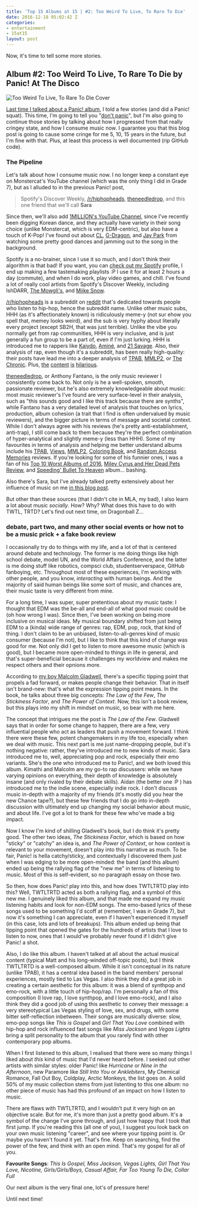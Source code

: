 ```yaml
---
title: 'Top 15 Albums at 15 | #2: Too Weird To Live, To Rare To Die'
date: 2016-12-18 05:02:42 Z
categories:
- entertainment
- 15at15
layout: post
---
```


Now, it's time to tell some more stories.

## Album #2: Too Weird To Live, To Rare To Die by Panic! At The Disco

![Too Weird To Live, To Rare To Die Cover]({{site.baseurl}}/img/albums/too-weird-to-live-too-rare-to-die.jpg)

[Last time I talked about a Panic! album]({{site.baseurl}}/entertainment/15at15/2016/09/03/top-15-at-15-part-five.html), I told a few stories (and did a Panic! squat). This time, I'm going to tell you "[don't panic](https://www.youtube.com/watch?v=sVReXN2sFck)", but I'm also going to continue those stories by talking about how I progressed from that really cringey state, and how I consume music now. I guarantee you that this blog post is going to cause some cringe for me 5, 10, 15 years in the future, but I'm fine with that. Plus, at least this process is well documented (rip GitHub code).

### The Pipeline

Let's talk about how I consume music now. I no longer keep a constant eye on Monstercat's YouTube channel (which was the only thing I did in Grade 7), but as I alluded to in the previous Panic! post,

> Spotify's Discover Weekly, [/r/hiphopheads](https://reddit.com/r/hiphopheads), [theneedledrop](https://www.youtube.com/c/theneedledrop), and this one friend that we'll call **Sara**

Since then, we'll also add [1MILLION's YouTube Channel](https://www.youtube.com/channel/UCw8ZhLPdQ0u_Y-TLKd61hGA), since I've recently been digging Korean dance, and they actually have variety in their song choice (unlike Monstercat, which is very EDM-centric), but also have a touch of K-Pop! I've found out about [CL](https://twitter.com/chaelinCL), [G-Dragon](https://www.youtube.com/user/OfficialGDRAGON), and [Jay Park](https://www.youtube.com/user/jaybumaom0425) from watching some pretty good dances and jamming out to the song in the background.

Spotify is a no-brainer, since I use it so much, and I don't think their algorithm is that bad! If you want, you can [check out my Spotify](https://open.spotify.com/user/11156788800) profile, I end up making a few tastemaking playlists :P I use it for at least 2 hours a day (commute), and when I do work, play video games, and chill. I've found a lot of really cool artists from Spotify's Discover Weekly, including IshDARR, [The Mowgli's](http://www.themowglis.net/), and [Miike Snow](http://miikesnow.com/).

[/r/hiphopheads](https://reddit.com/r/hiphopheads) is a subreddit on [reddit](https://reddit.com) that's dedicated towards people who listen to hip-hop, hence the subreddit name. Unlike other music subs, HHH (as it's affectionately known) is ridiculously meme-y (not sur ehow you spell that, memey looks weird), and the sub is very hyphy about literally every project (except SB2H, that was just terrible). Unlike the vibe you normally get from rap communities, HHH is very inclusive, and is just generally a fun group to be a part of, even if I'm just lurking. HHH is introduced me to rappers like [Kaiydo](http://kaiydo.com/), [Aminé](http://www.heyamine.com/), and [21 Savage](http://www.21savage.com/). Also, their analysis of rap, even though it's a subreddit, has been really high-quality: their posts have lead me into a deeper analysis of [TPAB](https://www.reddit.com/r/hiphopheads/comments/2zli1u/kendrick_lamar_to_pimp_a_butterfly_followup/), [MMLP2](https://www.reddit.com/r/hiphopheads/comments/1pjrnk/mmlp2_first_reactionsdiscussion/), or [The Chronic](https://www.reddit.com/r/hiphopheads/comments/59h16n/rhiphopheads_essential_album_of_the_week_66_dr/). Plus, [the](https://www.reddit.com/r/hiphopheads/comments/3vdorz/fresh_album_kid_cudi_speedin_bullet_2_heaven/) [content](https://www.reddit.com/r/hiphopheads/comments/1o3vse/daily_discussion_thread_10092013/ccom8d5/) [is](https://www.reddit.com/r/hiphopheads/comments/46wshm/shots_fired_peep_this_fucking_beef_at_my_music/?ref=search_posts) [hilarious](https://www.reddit.com/r/hiphopheads/comments/4tczej/kim_is_snapchatting_kanyes_conversation_with/).

[theneedledrop](https://www.youtube.com/c/theneedledrop), or Anthony Fantano, is the only music reviewer I consistently come back to. Not only is he a well-spoken, smooth, passionate reviewer, but he's also extremely knowledgeable about music: most music reviewer's I've found are very surface-level in their analysis, such as "this sounds good and I like this track because there are synths", while Fantano has a very detailed level of analysis that touches on lyrics, production, album cohesion (a trait that I find is often undervalued by music reviewers), and the bigger picture in terms of message and societal context. While I don't always agree with his reviews (he's pretty anti-establishment, anti-trap), I still come back to them because they're the perfect combination of hyper-analytical and slightly meme-y (less than HHH). Some of my favourites in terms of analysis and helping me better understand albums include his [TPAB](https://www.youtube.com/watch?v=qTmHuavOXNg), [Views](https://www.youtube.com/watch?v=4_U0dGWBHyY), [MMLP2](https://www.youtube.com/watch?v=K2uBdDrUIqU), [Coloring Book](https://www.youtube.com/watch?v=hYHaK_6IOAk), and [Random Access Memories](https://www.youtube.com/watch?v=tTUBoFVi-HY) reviews. If you're looking for some of his funnier ones, I was a fan of his [Top 10 Worst Albums of 2016](https://www.youtube.com/watch?v=TVplf7tG09M), [Miley Cyrus and Her Dead Pets Review](https://www.youtube.com/watch?v=4J4GjCE_KPw), and [Speeding' Bullet To Heaven](https://www.youtube.com/watch?v=CJDcbwpsjU0) album... bashing.

Also there's Sara, but I've already talked pretty extensively about her influence of music on me [in this blog post]({{site.baseurl}}/entertainment/15at15/2016/09/03/top-15-at-15-part-five.html).

But other than these sources (that I didn't cite in MLA, my bad), I also learn a lot about music *socially*. How? Why? What does this have to do with TWTL, TRTD? Let's find out next time, on Dragonball Z...

### debate, part two, and many other social events or how not to be a music prick + a fake book review

I occasionally try do to things with my life, and a lot of that is centered around debate and technology. The former is me doing things like high school debate, model UN, and the World Affairs Conference, and the latter is me doing stuff like robotics, compsci club, studentserverspace, GitHub fanboying, etc. Throughout most of these experiences, I'm working with other people, and you know, *interacting* with human beings. And the majority of said human beings like some sort of music, and chances are, their music taste is very different from mine.

For a long time, I was super, super pretentious about my music taste: I thought that EDM was the be-all and end-all of what good music could be (oh how wrong I was). Since then, I've been working on being more inclusive on musical ideas. My musical boundary shifted from just being EDM to a (kinda) wide range of genres: rap, EDM, pop, rock, that kind of thing. I don't claim to be an unbiased, listen-to-all-genres kind of music consumer (because I'm not), but I like to think that this kind of change was good for me. Not only did I get to listen to more awesome music (which is good), but I became more open-minded to things in life in general, and that's super-beneficial because it challenges my worldview and makes me respect others and their opnions more.

According to [my boy Malcolm Gladwell](https://www.amazon.ca/Tipping-Point-Little-Things-Difference/dp/0316346624), there's a specific tipping point that propels a fad forward, or makes people change their behavior. That in itself isn't brand-new: that's what the expression tipping point means. In the book, he talks about three big concepts: *The Law of the Few*, *The Stickiness Factor*, and *The Power of Context*. Now, this isn't a book review, but this plays into my shift in mindset on music, so bear with me here.

The concept that intrigues me the post is *The Law of the Few*. Gladwell says that in order for some change to happen, there are a few, very influential people who act as leaders that push a movement forward. I think there were these few, potent changemakers in my life too, especially when we deal with music. This next part is me just name-dropping people, but it's nothing negative: rather, they've introduced me to new kinds of music. Sara introduced me to, well, appreciating pop and rock, especially their emo variants. She's the one who introduced me to Panic!, and we both loved this album. Kimathi and Malcolm are my go-to rap discussers: while we have varying opinions on everything, their depth of knowledge is absolutely insane (and only rivaled by their debate skills). Aidan (the better one :P ) has introduced me to the indie scene, especially indie rock. I don't discuss music in-depth with a majority of my friends (it's mostly did you hear the new Chance tape?), but these few friends that I do go into in-depth discussion with ultimately end up changing my social behavior about music, and about life. I've got a lot to thank for these few who've made a big impact.

Now I know I'm kind of shilling Gladwell's book, but I do think it's pretty good. The other two ideas, *The Stickiness Factor*, which is based on how "sticky" or "catchy" an idea is, and *The Power of Context*, or how context is relevant to your movement, doesn't play into this narrative as much. To be fair, Panic! is hella catchy/sticky, and contextually I discovered them just when I was edging to be more open-minded: the band (and this album) ended up being the rallying flag of the "new me" in terms of listening to music. Most of this is self-evident, so no paragraph essay on those two.

So then, how does Panic! play into this, and how does TWTLTRTD play into this? Well, TWTLTRTD acted as both a rallying flag, and a symbol of this new me. I genuinely liked this album, and that made me expand my music listening habits and look for non-EDM songs. The emo-based lyrics of these songs used to be something I'd scoff at (remember, I was in Grade 7), but now it's something I can appreciate, even if I haven't experienced it myself (in this case, lots and lots of breakups). This album ended up being that tipping point that opened the gates for the hundreds of artists that I love to listen to now, ones that I would've probably never found if I didn't give Panic! a shot.

Also, I do like this album. I haven't talked at all about the actual musical content (typical Matt and his long-winded off-topic posts), but I think TWTLTRTD is a well-composed album. While it isn't conceptual in its nature (unlike TPAB), it has a central idea based in the band members' personal experiences, mostly tied to Las Vegas. I also think they did a great job in creating a certain aesthetic for this album: it was a blend of synthpop and emo-rock, with a little touch of hip-hop/rap. I'm personally a fan of this composition (I love rap, I love synthpop, and I love emo-rock), and I also think they did a good job of using this aesthetic to convey their message: a very stereotypical Las Vegas styling of love, sex, and drugs, with some bitter self-reflection inbetween. Their songs are musically diverse: slow, emo-pop songs like *This is Gospel* and *Girl That You Love* combined with hip-hop and rock influenced fast songs like *Miss Jackson* and *Vegas Lights* bring a split personality to the album that you rarely find with other contemporary pop albums.

When I first listened to this album, I realised that there were so many things I liked about *this* kind of music that I'd never heard before. I seeked out other artists with similar styles: older Panic! like *Hurricane* or *Nine in the Afternoon*, new Paramore like *Still Into You* or *Anklebiters*, My Chemical Romance, Fall Out Boy, Coldplay, Arctic Monkeys, the list goes on. A solid 50% of my music collection stems from just listenting to this one album: no other piece of music has had this profound of an impact on how I listen to music.

There are flaws with TWTLTRTD, and I wouldn't put it very high on an objective scale. But for me, it's more than just a pretty good album. It's a symbol of the change I've gone through, and just how happy that I took that first jump. If you're reading this (all one of you), I suggest you look back on your own music listening "career", and see where your tipping point is. Or maybe you haven't found it yet. That's fine. Keep on searching, find the power of the few, and think with an open mind. That's my gospel for all of you.




**Favourite Songs**: *This Is Gospel, Miss Jackson, Vegas Lights, Girl That You Love, Nicotine, Girls/Girls/Boys, Casual Affair, Far Too Young To Die, Collar Full*

Our next album is the very final one, lot's of pressure here!

Until next time!
